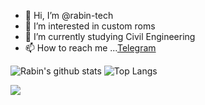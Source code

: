 - 👋 Hi, I’m @rabin-tech
- 👀 I’m interested in custom roms
- 🌱 I’m currently studying Civil Engineering
- 📫 How to reach me ...[Telegram](http://t.me/professor36)

![Rabin's github stats](https://github-readme-stats.vercel.app/api?username=rabin-tech&show_icons=true&count_private=true&line_height=40)
![Top Langs](https://github-readme-stats.vercel.app/api/top-langs/?username=rabin-tech&hide=html)

![](https://komarev.com/ghpvc/?username=rabin-tech)

<!---
rabin-tech/rabin-tech is a ✨ special ✨ repository because its `README.md` (this file) appears on your GitHub profile.
You can click the Preview link to take a look at your changes.
--->
